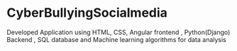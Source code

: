 # CyberBullyingSocialmedia
Developed Application using HTML, CSS, Angular frontend , Python(Django) Backend , SQL database and Machine learning algorithms for data analysis
